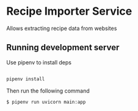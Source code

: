 # Recipe Importer Service

Allows extracting recipe data from websites
 
 ## Running development server
 
 Use pipenv to install deps
 
```sh

pipenv install

``` 
Then run the following command 
 
 ```sh 
 $ pipenv run uvicorn main:app
 ```

